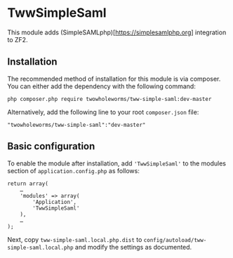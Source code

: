 TwwSimpleSaml
=============

This module adds (SimpleSAMLphp)[https://simplesamlphp.org] integration to ZF2.

Installation
------------

The recommended method of installation for this module is via composer. You can either add the dependency with the following command:

    php composer.php require twowholeworms/tww-simple-saml:dev-master

Alternatively, add the following line to your root `composer.json` file:

    "twowholeworms/tww-simple-saml":"dev-master"

Basic configuration
-------------------

To enable the module after installation, add `'TwwSimpleSaml'` to the modules section of `application.config.php` as follows:

    return array(
        …
        'modules' => array(
            'Application',
            'TwwSimpleSaml'
        ),
        …
    );

Next, copy `tww-simple-saml.local.php.dist` to `config/autoload/tww-simple-saml.local.php` and modify the settings as documented.
